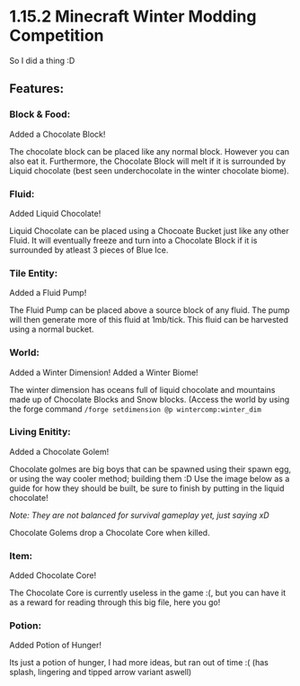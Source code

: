 # 1.15.2 Minecraft Winter Modding Competition

So I did a thing :D

## Features:

### Block & Food:
Added a Chocolate Block!

The chocolate block can be placed like any normal block. However you can also eat it. 
Furthermore, the Chocolate Block will melt if it is surrounded by Liquid chocolate (best seen underchocolate in the winter chocolate biome).

### Fluid:
Added Liquid Chocolate!

Liquid Chocolate can be placed using a Chocoate Bucket just like any other Fluid. It will eventually freeze and turn into a Chocolate Block if it is surrounded by atleast 3 pieces of Blue Ice. 

### Tile Entity:
Added a Fluid Pump!

The Fluid Pump can be placed above a source block of any fluid. The pump will then generate more of this fluid at 1mb/tick. This fluid can be harvested using a normal bucket.

### World:
Added a Winter Dimension!
Added a Winter Biome!

The winter dimension has oceans full of liquid chocolate and mountains made up of Chocolate Blocks and Snow blocks. 
(Access the world by using the forge command `/forge setdimension @p wintercomp:winter_dim`
 
### Living Enitity:
Added a Chocolate Golem!

Chocolate golmes are big boys that can be spawned using their spawn egg, or using the way cooler method; building them :D
Use the image below as a guide for how they should be built, be sure to finish by putting in the liquid chocolate!

*Note: They are not balanced for survival gameplay yet, just saying xD*

Chocolate Golems drop a Chocolate Core when killed.

### Item:
Added Chocolate Core!

The Chocolate Core is currently useless in the game :(, but you can have it as a reward for reading through this big file, here you go!

### Potion:
Added Potion of Hunger!

Its just a potion of hunger, I had more ideas, but ran out of time :( (has splash, lingering and tipped arrow variant aswell)
